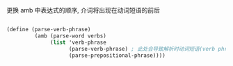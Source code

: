 <!--
 * @Author: Kaiser
 * @Date: 2020-11-25 10:45:52
 * @Last Modified by: Kaiser
 * @Last Modified time: 2020-11-28 22:53:39
 * @Description: 
-->

更换 amb 中表达式的顺序, 介词将出现在动词短语的前后

```scheme

(define (parse-verb-phrase)
         (amb (parse-word verbs)
              (list 'verb-phrase
                    (parse-verb-phrase) ; 此处会导致解析时动词短语(verb phrase)后面出现一个以上的介词
                    (parse-prepositional-phrase))))

```
 